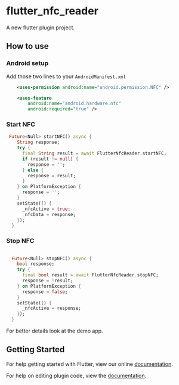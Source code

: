 # flutter_nfc_reader

A new flutter plugin project.

## How to use

### Android setup

Add those two lines to your `AndroidManifest.xml`

```xml
    <uses-permission android:name="android.permission.NFC" />

    <uses-feature
        android:name="android.hardware.nfc"
        android:required="true" />
```

### Start NFC
```dart
 Future<Null> startNFC() async {
    String response;
    try {
      final String result = await FlutterNfcReader.startNFC;
      if (result != null) {
        response = '';
      } else {
        response = result;
      }
    } on PlatformException {
      response = '';
    }
    setState(() {
      _nfcActive = true;
      _nfcData = response;
    });
  }
```

### Stop NFC
```dart

  Future<Null> stopNFC() async {
    bool response;
    try {
      final bool result = await FlutterNfcReader.stopNFC;
      response = !result;
    } on PlatformException {
      response = false;
    }
    setState(() {
      _nfcActive = response;
    });
  }
```

For better details look at the demo app.

## Getting Started

For help getting started with Flutter, view our online
[documentation](https://flutter.io/).

For help on editing plugin code, view the [documentation](https://flutter.io/developing-packages/#edit-plugin-package).

